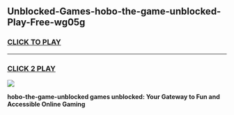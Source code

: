 
## Unblocked-Games-hobo-the-game-unblocked-Play-Free-wg05g
<h3>
<a href="https://premium76.site?title=hobo-the-game-unblocked&ref=18A">CLICK TO PLAY</a></h3>
<hr>

<h3>
<a href="https://premium76.site?title=hobo-the-game-unblocked&ref=18A">CLICK 2 PLAY</a>
  
</h3>

<a href="https://premium76.site?title=hobo-the-game-unblocked&ref=18A"><img src="https://clearcache.store/games.png"></a>


**hobo-the-game-unblocked games unblocked: Your Gateway to Fun and Accessible Online Gaming**
